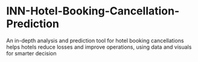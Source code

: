 # INN-Hotel-Booking-Cancellation-Prediction
An in-depth analysis and prediction tool for hotel booking cancellations helps hotels reduce losses and improve operations, using data and visuals for smarter decision

